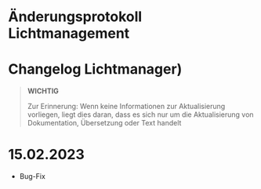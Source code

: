 # Änderungsprotokoll Lichtmanagement

# Changelog Lichtmanager)

>**WICHTIG**
>
>Zur Erinnerung: Wenn keine Informationen zur Aktualisierung vorliegen, liegt dies daran, dass es sich nur um die Aktualisierung von Dokumentation, Übersetzung oder Text handelt

# 15.02.2023

- Bug-Fix
